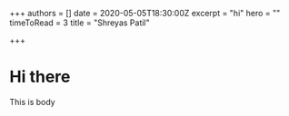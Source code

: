 +++
authors = []
date = 2020-05-05T18:30:00Z
excerpt = "hi"
hero = ""
timeToRead = 3
title = "Shreyas Patil"

+++
# Hi there

This is body